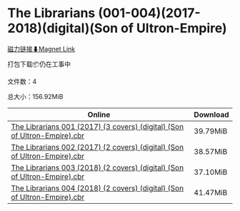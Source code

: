 # The Librarians (001-004)(2017-2018)(digital)(Son of Ultron-Empire)

[磁力链接⬇Magnet Link](magnet:?xt=urn:btih:04b0b849a3a296bcb31491929bb4a6bcd92e3b8e&dn=The%20Librarians%20%28001-004%29%282017-2018%29%28digital%29%28Son%20of%20Ultron-Empire%29)

打包下载📦仍在工事中

文件数：4

总大小：156.92MiB

Online | Download
--- | ---
[The Librarians 001 (2017) (3 covers) (digital) (Son of Ultron-Empire).cbr](https://github.com/alicewish/markdown/blob/master/comic/Librarians-001-2017-3-covers-digital-Son-of-Ultron-Empire-cbr.md) | 39.79MiB
[The Librarians 002 (2017) (2 covers) (digital) (Son of Ultron-Empire).cbr](https://github.com/alicewish/markdown/blob/master/comic/Librarians-002-2017-2-covers-digital-Son-of-Ultron-Empire-cbr.md) | 38.57MiB
[The Librarians 003 (2018) (2 covers) (digital) (Son of Ultron-Empire).cbr](https://github.com/alicewish/markdown/blob/master/comic/Librarians-003-2018-2-covers-digital-Son-of-Ultron-Empire-cbr.md) | 37.10MiB
[The Librarians 004 (2018) (2 covers) (digital) (Son of Ultron-Empire).cbr](https://github.com/alicewish/markdown/blob/master/comic/Librarians-004-2018-2-covers-digital-Son-of-Ultron-Empire-cbr.md) | 41.47MiB